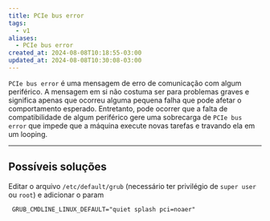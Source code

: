```yaml
---
title: PCIe bus error
tags:
  - v1
aliases:
  - PCIe bus error
created_at: 2024-08-08T10:18:55-03:00
updated_at: 2024-08-08T10:30:08-03:00
---
```


`PCIe bus error` é uma mensagem de erro de comunicação com algum periférico. A mensagem em si não costuma  ser para problemas graves e significa apenas que ocorreu alguma pequena falha que pode afetar o comportamento esperado. Entretanto, pode ocorrer que a falta de compatibilidade de algum periférico gere uma sobrecarga de `PCIe bus error` que impede que a máquina execute novas tarefas e travando ela em um looping.

---

## Possíveis soluções

Editar o arquivo `/etc/default/grub` (necessário ter privilégio de `super user` ou `root`) e adicionar o param
```text
 GRUB_CMDLINE_LINUX_DEFAULT="quiet splash pci=noaer"
```